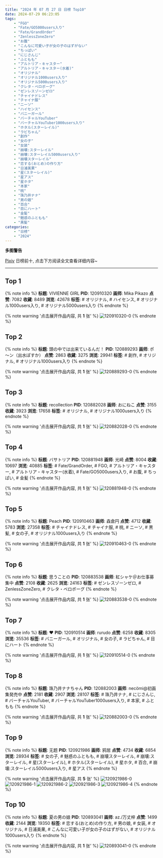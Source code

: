 ```yaml
---
title: "2024 年 07 月 27 日 日榜 Top10"
date: 2024-07-29 06:23:05
tags:
    - "FGO"
    - "Fate/GO5000users入り"
    - "Fate/GrandOrder"
    - "ZenlessZoneZero"
    - "お腹"
    - "こんなに可愛い子が女の子のはずがない"
    - "ちっぱい"
    - "にじさんじ"
    - "ふともも"
    - "アルトリア・キャスター"
    - "アルトリア・キャスター(水着)"
    - "オリジナル"
    - "オリジナル1000users入り"
    - "オリジナル5000users入り"
    - "クレタ・ベロボーグ"
    - "ゼンレスゾーンゼロ"
    - "チャイナドレス"
    - "チャイナ服"
    - "ニーソ"
    - "ハイセンス"
    - "バニーガール"
    - "バーチャルYouTuber"
    - "バーチャルYouTuber1000users入り"
    - "ホタル(スターレイル)"
    - "ラビちゃん"
    - "創作"
    - "女の子"
    - "女装"
    - "崩壊:スターレイル"
    - "崩壊:スターレイル5000users入り"
    - "崩壊スターレイル"
    - "恋する(おとめ)の作り方"
    - "日浦美果"
    - "星(スターレイル)"
    - "星アス"
    - "星ホタ"
    - "本家"
    - "桃"
    - "珠乃井ナナ"
    - "男の娘"
    - "百合"
    - "目にハート"
    - "金髪"
    - "魅惑のふともも"
    - "黒髪"
categories:
    - "日榜"
    - "2024"
---
```


<i class="fa fa-triangle-exclamation"></i>**多图警告**<i class="fa fa-triangle-exclamation"></i>

[Pixiv](https://www.pixiv.net/) 日榜前十, 点击下方阅读全文查看详细内容~

<!-- more -->

---

## Top 1

{% note info %}
**标题**: VIVIENNE GIRL
**PID**: 120910320 **画师**: Mika Pikazo
**点赞**: 7082 **收藏**: 8489 **浏览**: 42678
**标签**: # オリジナル, # ハイセンス, # オリジナル1000users入り, # オリジナル5000users入り
{% endnote %}

{% note warning '点击展开作品内容, 共 **1** 张' %}
![120910320-0](https://i.pixiv.re/img-original/img/2024/07/27/00/00/07/120910320_p0.png)
{% endnote %}

## Top 2

{% note info %}
**标题**: 頭の中では出来ているんだ！
**PID**: 120889293 **画师**: ポ～ン（出水ぽすか）
**点赞**: 2863 **收藏**: 3275 **浏览**: 29941
**标签**: # 創作, # オリジナル, # オリジナル1000users入り
{% endnote %}

{% note warning '点击展开作品内容, 共 **1** 张' %}
![120889293-0](https://i.pixiv.re/img-original/img/2024/07/26/07/30/01/120889293_p0.jpg)
{% endnote %}

## Top 3

{% note info %}
**标题**: recollection
**PID**: 120882028 **画师**: おにねこ
**点赞**: 3155 **收藏**: 3923 **浏览**: 17658
**标签**: # オリジナル, # オリジナル1000users入り
{% endnote %}

{% note warning '点击展开作品内容, 共 **1** 张' %}
![120882028-0](https://i.pixiv.re/img-original/img/2024/07/26/00/00/25/120882028_p0.jpg)
{% endnote %}

## Top 4

{% note info %}
**标题**: バサトリア
**PID**: 120881948 **画师**: 光崎
**点赞**: 8004 **收藏**: 10697 **浏览**: 40885
**标签**: # Fate/GrandOrder, # FGO, # アルトリア・キャスター, # アルトリア・キャスター(水着), # Fate/GO5000users入り, # お腹, # ちっぱい, # 金髪
{% endnote %}

{% note warning '点击展开作品内容, 共 **1** 张' %}
![120881948-0](https://i.pixiv.re/img-original/img/2024/07/26/00/00/07/120881948_p0.png)
{% endnote %}

## Top 5

{% note info %}
**标题**: Peach
**PID**: 120910463 **画师**: 森倉円
**点赞**: 4712 **收藏**: 5783 **浏览**: 27358
**标签**: # チャイナドレス, # チャイナ服, # 桃, # ニーソ, # 黒髪, # 女の子, # オリジナル1000users入り
{% endnote %}

{% note warning '点击展开作品内容, 共 **1** 张' %}
![120910463-0](https://i.pixiv.re/img-original/img/2024/07/27/00/00/43/120910463_p0.jpg)
{% endnote %}

## Top 6

{% note info %}
**标题**: 思うことの
**PID**: 120883538 **画师**: 紅シャケ＠お仕事募集中
**点赞**: 2108 **收藏**: 2625 **浏览**: 24163
**标签**: # ゼンレスゾーンゼロ, # ZenlessZoneZero, # クレタ・ベロボーグ
{% endnote %}

{% note warning '点击展开作品内容, 共 **1** 张' %}
![120883538-0](https://i.pixiv.re/img-original/img/2024/07/26/00/39/03/120883538_p0.jpg)
{% endnote %}

## Top 7

{% note info %}
**标题**: ❤
**PID**: 120910514 **画师**: rurudo
**点赞**: 6258 **收藏**: 8305 **浏览**: 35536
**标签**: # バニーガール, # オリジナル, # 女の子, # ラビちゃん, # 目にハート
{% endnote %}

{% note warning '点击展开作品内容, 共 **1** 张' %}
![120910514-0](https://i.pixiv.re/img-original/img/2024/07/27/00/00/58/120910514_p0.png)
{% endnote %}

## Top 8

{% note info %}
**标题**: 珠乃井ナナちゃん
**PID**: 120882003 **画师**: necömi@初画集発売中
**点赞**: 2181 **收藏**: 2907 **浏览**: 28107
**标签**: # 珠乃井ナナ, # にじさんじ, # バーチャルYouTuber, # バーチャルYouTuber1000users入り, # 本家, # ふともも
{% endnote %}

{% note warning '点击展开作品内容, 共 **1** 张' %}
![120882003-0](https://i.pixiv.re/img-original/img/2024/07/26/00/00/18/120882003_p0.jpg)
{% endnote %}

## Top 9

{% note info %}
**标题**: 无题
**PID**: 120921986 **画师**: 鸦居
**点赞**: 4734 **收藏**: 6854 **浏览**: 28934
**标签**: # 女の子, # 魅惑のふともも, # 崩壊スターレイル, # 崩壊:スターレイル, # 星(スターレイル), # ホタル(スターレイル), # 星ホタ, # 百合, # 崩壊:スターレイル5000users入り, # 星アス
{% endnote %}

{% note warning '点击展开作品内容, 共 **5** 张' %}
![120921986-0](https://i.pixiv.re/img-original/img/2024/07/27/11/28/48/120921986_p0.jpg)
![120921986-1](https://i.pixiv.re/img-original/img/2024/07/27/11/28/48/120921986_p1.jpg)
![120921986-2](https://i.pixiv.re/img-original/img/2024/07/27/11/28/48/120921986_p2.jpg)
![120921986-3](https://i.pixiv.re/img-original/img/2024/07/27/11/28/48/120921986_p3.jpg)
![120921986-4](https://i.pixiv.re/img-original/img/2024/07/27/11/28/48/120921986_p4.jpg)
{% endnote %}

## Top 10

{% note info %}
**标题**: 夏の男の娘
**PID**: 120893041 **画师**: az./万丈梓
**点赞**: 1499 **收藏**: 2144 **浏览**: 19350
**标签**: # 恋する(おとめ)の作り方, # 男の娘, # 女装, # オリジナル, # 日浦美果, # こんなに可愛い子が女の子のはずがない, # オリジナル1000users入り
{% endnote %}

{% note warning '点击展开作品内容, 共 **1** 张' %}
![120893041-0](https://i.pixiv.re/img-original/img/2024/07/26/12/00/09/120893041_p0.png)
{% endnote %}
